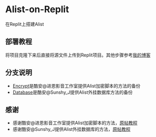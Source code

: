 # Alist-on-Replit
在Replit上搭建Alist
## 部署教程
将项目克隆下来后直接将源文件上传到Replit项目。其他步骤参考[我的博客](https://blog.zuilang.tk/posts/64036/)
## 分支说明
- [Encrypt](https://github.com/zui-lang/Alist-on-Replit/tree/Encrypt)是酷安@进恩影音工作室提供Alist加密脚本的方法的备份
- [Database](https://github.com/zui-lang/Alist-on-Replit/tree/Database)是酷安@Sunshy_J提供Alist外挂数据库方法的备份
## 感谢
- 感谢酷安@进恩影音工作室提供Alist加密脚本的方法，[原帖教程](https://www.coolapk.com/feed/44723268)
- 感谢酷安@Sunshy_J提供Alist外挂数据库的方法，[原帖教程](https://www.coolapk.com/feed/43744363)
